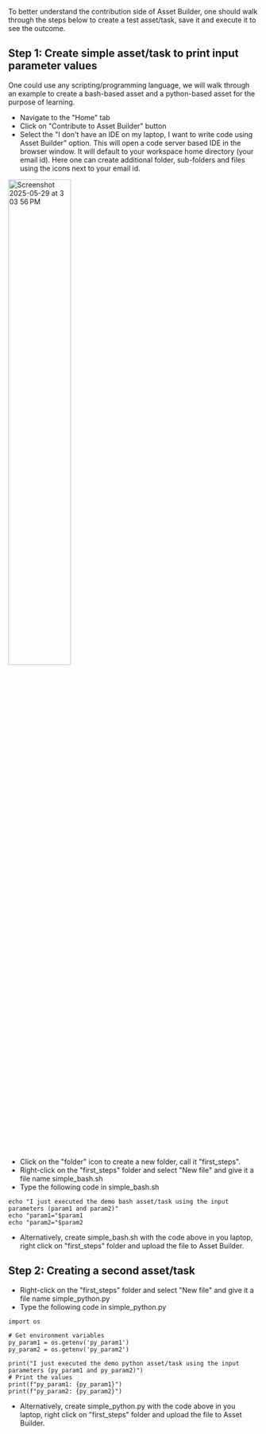 To better understand the contribution side of Asset Builder, one should walk through the steps below to create a test asset/task, save it and execute it to see the outcome.

## Step 1: Create simple asset/task to print input parameter values
One could use any scripting/programming language, we will walk through an example to create a bash-based asset and a python-based asset for the purpose of learning.

- Navigate to the "Home" tab
- Click on "Contribute to Asset Builder" button
- Select the "I don't have an IDE on my laptop, I want to write code using Asset Builder" option. This will open a code server based IDE in the browser window. It will default to your workspace home directory (your email id). Here one can create additional folder, sub-folders and files using the icons next to your email id.

<img width="50%" height="50%" alt="Screenshot 2025-05-29 at 3 03 56 PM" src="https://github.com/user-attachments/assets/b4feca70-391b-4393-975b-af93ed329172" />

- Click on the "folder" icon to create a new folder, call it "first_steps".
- Right-click on the "first_steps" folder and select "New file" and give it a file name simple_bash.sh
- Type the following code in simple_bash.sh


```
echo "I just executed the demo bash asset/task using the input parameters (param1 and param2)"
echo "param1="$param1
echo "param2="$param2
```


- Alternatively, create simple_bash.sh with the code above in you laptop, right click on "first_steps" folder and upload the file to Asset Builder.

## Step 2: Creating a second asset/task

- Right-click on the "first_steps" folder and select "New file" and give it a file name simple_python.py
- Type the following code in simple_python.py


```
import os

# Get environment variables
py_param1 = os.getenv('py_param1')
py_param2 = os.getenv('py_param2')

print("I just executed the demo python asset/task using the input parameters (py_param1 and py_param2)")
# Print the values
print(f"py_param1: {py_param1}")
print(f"py_param2: {py_param2}")
```


- Alternatively, create simple_python.py with the code above in you laptop, right click on "first_steps" folder and upload the file to Asset Builder.
